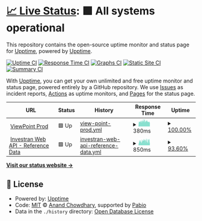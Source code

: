 # [📈 Live Status](https://demo.upptime.js.org): <!--live status--> **🟩 All systems operational**

This repository contains the open-source uptime monitor and status page for [Upptime](https://upptime.js.org), powered by [Upptime](https://github.com/upptime/upptime).

[![Uptime CI](https://github.com/jaybhattcscgfm/upptime/workflows/Uptime%20CI/badge.svg)](https://github.com/jaybhattcscgfm/upptime/actions?query=workflow%3A%22Uptime+CI%22)
[![Response Time CI](https://github.com/jaybhattcscgfm/upptime/workflows/Response%20Time%20CI/badge.svg)](https://github.com/jaybhattcscgfm/upptime/actions?query=workflow%3A%22Response+Time+CI%22)
[![Graphs CI](https://github.com/jaybhattcscgfm/upptime/workflows/Graphs%20CI/badge.svg)](https://github.com/jaybhattcscgfm/upptime/actions?query=workflow%3A%22Graphs+CI%22)
[![Static Site CI](https://github.com/jaybhattcscgfm/upptime/workflows/Static%20Site%20CI/badge.svg)](https://github.com/jaybhattcscgfm/upptime/actions?query=workflow%3A%22Static+Site+CI%22)
[![Summary CI](https://github.com/jaybhattcscgfm/upptime/workflows/Summary%20CI/badge.svg)](https://github.com/jaybhattcscgfm/upptime/actions?query=workflow%3A%22Summary+CI%22)

With [Upptime](https://upptime.js.org), you can get your own unlimited and free uptime monitor and status page, powered entirely by a GitHub repository. We use [Issues](https://github.com/upptime/upptime/issues) as incident reports, [Actions](https://github.com/jaybhattcscgfm/upptime/actions) as uptime monitors, and [Pages](https://demo.upptime.js.org) for the status page.

<!--start: status pages-->
<!-- This summary is generated by Upptime (https://github.com/upptime/upptime) -->
<!-- Do not edit this manually, your changes will be overwritten -->
<!-- prettier-ignore -->
| URL | Status | History | Response Time | Uptime |
| --- | ------ | ------- | ------------- | ------ |
| <img alt="" src="https://icons.duckduckgo.com/ip3/viewpoint.cscgfm.com.ico" height="13"> [ViewPoint Prod](https://viewpoint.cscgfm.com) | 🟩 Up | [view-point-prod.yml](https://github.com/jaybhattcscgfm/upptime/commits/HEAD/history/view-point-prod.yml) | <details><summary><img alt="Response time graph" src="./graphs/view-point-prod/response-time-week.png" height="20"> 380ms</summary><br><a href="https://jaybhattcscgfm.github.io/upptime/history/view-point-prod"><img alt="Response time 380" src="https://img.shields.io/endpoint?url=https%3A%2F%2Fraw.githubusercontent.com%2Fjaybhattcscgfm%2Fupptime%2FHEAD%2Fapi%2Fview-point-prod%2Fresponse-time.json"></a><br><a href="https://jaybhattcscgfm.github.io/upptime/history/view-point-prod"><img alt="24-hour response time 291" src="https://img.shields.io/endpoint?url=https%3A%2F%2Fraw.githubusercontent.com%2Fjaybhattcscgfm%2Fupptime%2FHEAD%2Fapi%2Fview-point-prod%2Fresponse-time-day.json"></a><br><a href="https://jaybhattcscgfm.github.io/upptime/history/view-point-prod"><img alt="7-day response time 380" src="https://img.shields.io/endpoint?url=https%3A%2F%2Fraw.githubusercontent.com%2Fjaybhattcscgfm%2Fupptime%2FHEAD%2Fapi%2Fview-point-prod%2Fresponse-time-week.json"></a><br><a href="https://jaybhattcscgfm.github.io/upptime/history/view-point-prod"><img alt="30-day response time 380" src="https://img.shields.io/endpoint?url=https%3A%2F%2Fraw.githubusercontent.com%2Fjaybhattcscgfm%2Fupptime%2FHEAD%2Fapi%2Fview-point-prod%2Fresponse-time-month.json"></a><br><a href="https://jaybhattcscgfm.github.io/upptime/history/view-point-prod"><img alt="1-year response time 380" src="https://img.shields.io/endpoint?url=https%3A%2F%2Fraw.githubusercontent.com%2Fjaybhattcscgfm%2Fupptime%2FHEAD%2Fapi%2Fview-point-prod%2Fresponse-time-year.json"></a></details> | <details><summary><a href="https://jaybhattcscgfm.github.io/upptime/history/view-point-prod">100.00%</a></summary><a href="https://jaybhattcscgfm.github.io/upptime/history/view-point-prod"><img alt="All-time uptime 100.00%" src="https://img.shields.io/endpoint?url=https%3A%2F%2Fraw.githubusercontent.com%2Fjaybhattcscgfm%2Fupptime%2FHEAD%2Fapi%2Fview-point-prod%2Fuptime.json"></a><br><a href="https://jaybhattcscgfm.github.io/upptime/history/view-point-prod"><img alt="24-hour uptime 100.00%" src="https://img.shields.io/endpoint?url=https%3A%2F%2Fraw.githubusercontent.com%2Fjaybhattcscgfm%2Fupptime%2FHEAD%2Fapi%2Fview-point-prod%2Fuptime-day.json"></a><br><a href="https://jaybhattcscgfm.github.io/upptime/history/view-point-prod"><img alt="7-day uptime 100.00%" src="https://img.shields.io/endpoint?url=https%3A%2F%2Fraw.githubusercontent.com%2Fjaybhattcscgfm%2Fupptime%2FHEAD%2Fapi%2Fview-point-prod%2Fuptime-week.json"></a><br><a href="https://jaybhattcscgfm.github.io/upptime/history/view-point-prod"><img alt="30-day uptime 100.00%" src="https://img.shields.io/endpoint?url=https%3A%2F%2Fraw.githubusercontent.com%2Fjaybhattcscgfm%2Fupptime%2FHEAD%2Fapi%2Fview-point-prod%2Fuptime-month.json"></a><br><a href="https://jaybhattcscgfm.github.io/upptime/history/view-point-prod"><img alt="1-year uptime 100.00%" src="https://img.shields.io/endpoint?url=https%3A%2F%2Fraw.githubusercontent.com%2Fjaybhattcscgfm%2Fupptime%2FHEAD%2Fapi%2Fview-point-prod%2Fuptime-year.json"></a></details>
| <img alt="" src="https://icons.duckduckgo.com/ip3/investranweb-liveuat-eu.fiscloudservices.com.ico" height="13"> [Investran Web API - Reference Data](https://investranweb-liveuat-eu.fiscloudservices.com/api/referencedata/v1/swagger/index.html) | 🟩 Up | [investran-web-api-reference-data.yml](https://github.com/jaybhattcscgfm/upptime/commits/HEAD/history/investran-web-api-reference-data.yml) | <details><summary><img alt="Response time graph" src="./graphs/investran-web-api-reference-data/response-time-week.png" height="20"> 850ms</summary><br><a href="https://jaybhattcscgfm.github.io/upptime/history/investran-web-api-reference-data"><img alt="Response time 850" src="https://img.shields.io/endpoint?url=https%3A%2F%2Fraw.githubusercontent.com%2Fjaybhattcscgfm%2Fupptime%2FHEAD%2Fapi%2Finvestran-web-api-reference-data%2Fresponse-time.json"></a><br><a href="https://jaybhattcscgfm.github.io/upptime/history/investran-web-api-reference-data"><img alt="24-hour response time 819" src="https://img.shields.io/endpoint?url=https%3A%2F%2Fraw.githubusercontent.com%2Fjaybhattcscgfm%2Fupptime%2FHEAD%2Fapi%2Finvestran-web-api-reference-data%2Fresponse-time-day.json"></a><br><a href="https://jaybhattcscgfm.github.io/upptime/history/investran-web-api-reference-data"><img alt="7-day response time 850" src="https://img.shields.io/endpoint?url=https%3A%2F%2Fraw.githubusercontent.com%2Fjaybhattcscgfm%2Fupptime%2FHEAD%2Fapi%2Finvestran-web-api-reference-data%2Fresponse-time-week.json"></a><br><a href="https://jaybhattcscgfm.github.io/upptime/history/investran-web-api-reference-data"><img alt="30-day response time 850" src="https://img.shields.io/endpoint?url=https%3A%2F%2Fraw.githubusercontent.com%2Fjaybhattcscgfm%2Fupptime%2FHEAD%2Fapi%2Finvestran-web-api-reference-data%2Fresponse-time-month.json"></a><br><a href="https://jaybhattcscgfm.github.io/upptime/history/investran-web-api-reference-data"><img alt="1-year response time 850" src="https://img.shields.io/endpoint?url=https%3A%2F%2Fraw.githubusercontent.com%2Fjaybhattcscgfm%2Fupptime%2FHEAD%2Fapi%2Finvestran-web-api-reference-data%2Fresponse-time-year.json"></a></details> | <details><summary><a href="https://jaybhattcscgfm.github.io/upptime/history/investran-web-api-reference-data">93.60%</a></summary><a href="https://jaybhattcscgfm.github.io/upptime/history/investran-web-api-reference-data"><img alt="All-time uptime 93.60%" src="https://img.shields.io/endpoint?url=https%3A%2F%2Fraw.githubusercontent.com%2Fjaybhattcscgfm%2Fupptime%2FHEAD%2Fapi%2Finvestran-web-api-reference-data%2Fuptime.json"></a><br><a href="https://jaybhattcscgfm.github.io/upptime/history/investran-web-api-reference-data"><img alt="24-hour uptime 90.16%" src="https://img.shields.io/endpoint?url=https%3A%2F%2Fraw.githubusercontent.com%2Fjaybhattcscgfm%2Fupptime%2FHEAD%2Fapi%2Finvestran-web-api-reference-data%2Fuptime-day.json"></a><br><a href="https://jaybhattcscgfm.github.io/upptime/history/investran-web-api-reference-data"><img alt="7-day uptime 93.60%" src="https://img.shields.io/endpoint?url=https%3A%2F%2Fraw.githubusercontent.com%2Fjaybhattcscgfm%2Fupptime%2FHEAD%2Fapi%2Finvestran-web-api-reference-data%2Fuptime-week.json"></a><br><a href="https://jaybhattcscgfm.github.io/upptime/history/investran-web-api-reference-data"><img alt="30-day uptime 93.60%" src="https://img.shields.io/endpoint?url=https%3A%2F%2Fraw.githubusercontent.com%2Fjaybhattcscgfm%2Fupptime%2FHEAD%2Fapi%2Finvestran-web-api-reference-data%2Fuptime-month.json"></a><br><a href="https://jaybhattcscgfm.github.io/upptime/history/investran-web-api-reference-data"><img alt="1-year uptime 93.60%" src="https://img.shields.io/endpoint?url=https%3A%2F%2Fraw.githubusercontent.com%2Fjaybhattcscgfm%2Fupptime%2FHEAD%2Fapi%2Finvestran-web-api-reference-data%2Fuptime-year.json"></a></details>

<!--end: status pages-->

[**Visit our status website →**](https://demo.upptime.js.org)

## 📄 License

- Powered by: [Upptime](https://github.com/upptime/upptime)
- Code: [MIT](./LICENSE) © [Anand Chowdhary](https://anandchowdhary.com), supported by [Pabio](https://pabio.com)
- Data in the `./history` directory: [Open Database License](https://opendatacommons.org/licenses/odbl/1-0/)
